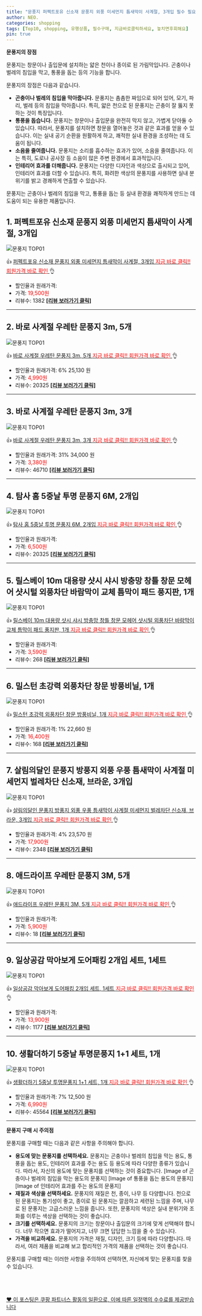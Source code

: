 ```yaml
---
title: "문풍지 퍼펙트포유 신소재 문풍지 외풍 미세먼지 틈새막이 사계절, 3개입 필수 필요 추천 제품 비교 최저 가격 비교 장점 구매가이드"
author: NEO.
categories: shopping
tags: [Top10, shopping, 유행상품, 필수구매, 지금바로클릭하세요, 놓치면후회해요]
pin: true
---
```

**문풍지의 장점**

문풍지는 창문이나 출입문에 설치하는 얇은 천이나 종이로 된 가림막입니다. 곤충이나 벌레의 침입을 막고, 통풍을 돕는 등의 기능을 합니다.

문풍지의 장점은 다음과 같습니다.

* **곤충이나 벌레의 침입을 막아줍니다.** 문풍지는 촘촘한 짜임으로 되어 있어, 모기, 파리, 벌레 등의 침입을 막아줍니다. 특히, 얇은 천으로 된 문풍지는 곤충이 잘 뚫지 못하는 것이 특징입니다.
* **통풍을 돕습니다.** 문풍지는 창문이나 출입문을 완전히 막지 않고, 가볍게 닫아둘 수 있습니다. 따라서, 문풍지를 설치하면 창문을 열어놓은 것과 같은 효과를 얻을 수 있습니다. 이는 실내 공기 순환을 원활하게 하고, 쾌적한 실내 환경을 조성하는 데 도움이 됩니다.
* **소음을 줄여줍니다.** 문풍지는 소리를 흡수하는 효과가 있어, 소음을 줄여줍니다. 이는 특히, 도로나 공사장 등 소음이 많은 주변 환경에서 효과적입니다.
* **인테리어 효과를 더해줍니다.** 문풍지는 다양한 디자인과 색상으로 출시되고 있어, 인테리어 효과를 더할 수 있습니다. 특히, 화려한 색상의 문풍지를 사용하면 실내 분위기를 밝고 경쾌하게 연출할 수 있습니다.

문풍지는 곤충이나 벌레의 침입을 막고, 통풍을 돕는 등 실내 환경을 쾌적하게 만드는 데 도움이 되는 유용한 제품입니다.

   

## 1. 퍼펙트포유 신소재 문풍지 외풍 미세먼지 틈새막이 사계절, 3개입

![문풍지 TOP01](https://thumbnail9.coupangcdn.com/thumbnails/remote/490x490ex/image/vendor_inventory/30b6/99d3053fd4807bf0523838ee7d004cbbb2a605468634669351d6aa555921.jpg)


👍 [퍼펙트포유 신소재 문풍지 외풍 미세먼지 틈새막이 사계절, 3개입 <font color=red> 지금 바로 클릭!! 회원가격 바로 확인 </font> ](https://link.coupang.com/re/AFFSDP?lptag=AF3617701&subid=GithubCoopas&pageKey=7631623774&traceid=V0-153&itemId=20256251993&vendorItemId=87344025695) 👌 


- 할인율과 원래가격: 
- 가격: <span style='color:red'>19,500원</span>
- 리뷰수: 1382  [**[리뷰 보러가기 클릭]**](https://link.coupang.com/re/AFFSDP?lptag=AF3617701&subid=GithubCoopas&pageKey=7631623774&traceid=V0-153&itemId=20256251993&vendorItemId=87344025695)

---


   

## 2. 바로 사계절 우레탄 문풍지 3m, 5개

![문풍지 TOP01](https://thumbnail9.coupangcdn.com/thumbnails/remote/490x490ex/image/retail/images/2326270185463173-cbf6564c-6014-4dde-9084-b40d1f987ee3.jpg)


👍 [바로 사계절 우레탄 문풍지 3m, 5개 <font color=red> 지금 바로 클릭!! 회원가격 바로 확인 </font> ](https://link.coupang.com/re/AFFSDP?lptag=AF3617701&subid=GithubCoopas&pageKey=24234528&traceid=V0-153&itemId=94383959&vendorItemId=3167457290) 👌 


- 할인율과 원래가격: 6%  25,130   원
- 가격: <span style='color:red'>4,990원</span>
- 리뷰수: 20325  [**[리뷰 보러가기 클릭]**](https://link.coupang.com/re/AFFSDP?lptag=AF3617701&subid=GithubCoopas&pageKey=24234528&traceid=V0-153&itemId=94383959&vendorItemId=3167457290)

---


   

## 3. 바로 사계절 우레탄 문풍지 3m, 3개

![문풍지 TOP01](https://thumbnail7.coupangcdn.com/thumbnails/remote/490x490ex/image/retail/images/2785025982576934-8693aa6b-4ef9-4e02-a41f-0f8c39a01340.jpg)


👍 [바로 사계절 우레탄 문풍지 3m, 3개 <font color=red> 지금 바로 클릭!! 회원가격 바로 확인 </font> ](https://link.coupang.com/re/AFFSDP?lptag=AF3617701&subid=GithubCoopas&pageKey=24234528&traceid=V0-153&itemId=135228851&vendorItemId=3287586288) 👌 


- 할인율과 원래가격: 31%  34,000   원
- 가격: <span style='color:red'>3,380원</span>
- 리뷰수: 46710  [**[리뷰 보러가기 클릭]**](https://link.coupang.com/re/AFFSDP?lptag=AF3617701&subid=GithubCoopas&pageKey=24234528&traceid=V0-153&itemId=135228851&vendorItemId=3287586288)

---


   

## 4. 탐사 홈 5중날 투명 문풍지 6M, 2개입

![문풍지 TOP01](https://thumbnail7.coupangcdn.com/thumbnails/remote/490x490ex/image/retail/images/331396392178632-fa218eab-ac36-4393-983e-1c7924073146.jpg)


👍 [탐사 홈 5중날 투명 문풍지 6M, 2개입 <font color=red> 지금 바로 클릭!! 회원가격 바로 확인 </font> ](https://link.coupang.com/re/AFFSDP?lptag=AF3617701&subid=GithubCoopas&pageKey=4699157334&traceid=V0-153&itemId=5915842842&vendorItemId=73213893762) 👌 


- 할인율과 원래가격: 
- 가격: <span style='color:red'>6,500원</span>
- 리뷰수: 20325  [**[리뷰 보러가기 클릭]**](https://link.coupang.com/re/AFFSDP?lptag=AF3617701&subid=GithubCoopas&pageKey=4699157334&traceid=V0-153&itemId=5915842842&vendorItemId=73213893762)

---


   

## 5. 릴스베이 10m 대용량 샷시 샤시 방충망 창틀 창문 모헤어 샷시털 외풍차단 바람막이 교체 틈막이 패드 풍지판, 1개

![문풍지 TOP01](https://thumbnail10.coupangcdn.com/thumbnails/remote/490x490ex/image/vendor_inventory/651f/b2905bc6cb16a9f48905c39a8a08b50d93293460718b6652005d552ca92e.jpg)


👍 [릴스베이 10m 대용량 샷시 샤시 방충망 창틀 창문 모헤어 샷시털 외풍차단 바람막이 교체 틈막이 패드 풍지판, 1개 <font color=red> 지금 바로 클릭!! 회원가격 바로 확인 </font> ](https://link.coupang.com/re/AFFSDP?lptag=AF3617701&subid=GithubCoopas&pageKey=6135143317&traceid=V0-153&itemId=11727017534&vendorItemId=79001093564) 👌 


- 할인율과 원래가격: 
- 가격: <span style='color:red'>3,590원</span>
- 리뷰수: 268  [**[리뷰 보러가기 클릭]**](https://link.coupang.com/re/AFFSDP?lptag=AF3617701&subid=GithubCoopas&pageKey=6135143317&traceid=V0-153&itemId=11727017534&vendorItemId=79001093564)

---


   

## 6. 밀스턴 초강력 외풍차단 창문 방풍비닐, 1개

![문풍지 TOP01](https://thumbnail9.coupangcdn.com/thumbnails/remote/490x490ex/image/vendor_inventory/7961/13d339ba6e499932811ea5224ee77969d020893761b8e95018f4ec5c9bb9.jpg)


👍 [밀스턴 초강력 외풍차단 창문 방풍비닐, 1개 <font color=red> 지금 바로 클릭!! 회원가격 바로 확인 </font> ](https://link.coupang.com/re/AFFSDP?lptag=AF3617701&subid=GithubCoopas&pageKey=6795362843&traceid=V0-153&itemId=16021948552&vendorItemId=87176827029) 👌 


- 할인율과 원래가격: 1%  22,660   원
- 가격: <span style='color:red'>16,400원</span>
- 리뷰수: 168  [**[리뷰 보러가기 클릭]**](https://link.coupang.com/re/AFFSDP?lptag=AF3617701&subid=GithubCoopas&pageKey=6795362843&traceid=V0-153&itemId=16021948552&vendorItemId=87176827029)

---


   

## 7. 살림의달인 문풍지 방풍지 외풍 우풍 틈새막이 사계절 미세먼지 벌레차단 신소재, 브라운, 3개입

![문풍지 TOP01](https://thumbnail9.coupangcdn.com/thumbnails/remote/490x490ex/image/vendor_inventory/8992/7465d0cd06332a214b77322f93dae669692741537ac7aa73b7f7b7a8bb46.jpg)


👍 [살림의달인 문풍지 방풍지 외풍 우풍 틈새막이 사계절 미세먼지 벌레차단 신소재, 브라운, 3개입 <font color=red> 지금 바로 클릭!! 회원가격 바로 확인 </font> ](https://link.coupang.com/re/AFFSDP?lptag=AF3617701&subid=GithubCoopas&pageKey=7722950411&traceid=V0-153&itemId=20731875053&vendorItemId=87802483350) 👌 


- 할인율과 원래가격: 4%  23,570   원
- 가격: <span style='color:red'>17,900원</span>
- 리뷰수: 2348  [**[리뷰 보러가기 클릭]**](https://link.coupang.com/re/AFFSDP?lptag=AF3617701&subid=GithubCoopas&pageKey=7722950411&traceid=V0-153&itemId=20731875053&vendorItemId=87802483350)

---


   

## 8. 애드라이프 우레탄 문풍지 3M, 5개

![문풍지 TOP01](https://thumbnail7.coupangcdn.com/thumbnails/remote/490x490ex/image/retail/images/4349675803438878-dca5ebcf-ecc5-41c6-8da6-a32b3e535665.jpg)


👍 [애드라이프 우레탄 문풍지 3M, 5개 <font color=red> 지금 바로 클릭!! 회원가격 바로 확인 </font> ](https://link.coupang.com/re/AFFSDP?lptag=AF3617701&subid=GithubCoopas&pageKey=5641928950&traceid=V0-153&itemId=9206665735&vendorItemId=76492389482) 👌 


- 할인율과 원래가격: 
- 가격: <span style='color:red'>5,900원</span>
- 리뷰수: 18  [**[리뷰 보러가기 클릭]**](https://link.coupang.com/re/AFFSDP?lptag=AF3617701&subid=GithubCoopas&pageKey=5641928950&traceid=V0-153&itemId=9206665735&vendorItemId=76492389482)

---


   

## 9. 일상공감 막아보게 도어패킹 2개입 세트, 1세트

![문풍지 TOP01](https://thumbnail8.coupangcdn.com/thumbnails/remote/490x490ex/image/retail/images/2023/05/16/14/8/56c51234-81b8-411f-87aa-227228047e99.jpg)


👍 [일상공감 막아보게 도어패킹 2개입 세트, 1세트 <font color=red> 지금 바로 클릭!! 회원가격 바로 확인 </font> ](https://link.coupang.com/re/AFFSDP?lptag=AF3617701&subid=GithubCoopas&pageKey=4634024164&traceid=V0-153&itemId=5756418876&vendorItemId=85982165031) 👌 


- 할인율과 원래가격: 
- 가격: <span style='color:red'>13,900원</span>
- 리뷰수: 1177  [**[리뷰 보러가기 클릭]**](https://link.coupang.com/re/AFFSDP?lptag=AF3617701&subid=GithubCoopas&pageKey=4634024164&traceid=V0-153&itemId=5756418876&vendorItemId=85982165031)

---


   

## 10. 생활더하기 5중날 투명문풍지 1+1 세트, 1개

![문풍지 TOP01](https://thumbnail8.coupangcdn.com/thumbnails/remote/490x490ex/image/retail/images/110475773265999-69cbec96-17b0-4bed-a8cf-c035f81d67f6.jpg)


👍 [생활더하기 5중날 투명문풍지 1+1 세트, 1개 <font color=red> 지금 바로 클릭!! 회원가격 바로 확인 </font> ](https://link.coupang.com/re/AFFSDP?lptag=AF3617701&subid=GithubCoopas&pageKey=3666590&traceid=V0-153&itemId=18082520&vendorItemId=3265913578) 👌 


- 할인율과 원래가격: 7%  12,500   원
- 가격: <span style='color:red'>6,990원</span>
- 리뷰수: 45564  [**[리뷰 보러가기 클릭]**](https://link.coupang.com/re/AFFSDP?lptag=AF3617701&subid=GithubCoopas&pageKey=3666590&traceid=V0-153&itemId=18082520&vendorItemId=3265913578)

---
**문풍지 구매 시 주의점**

문풍지를 구매할 때는 다음과 같은 사항을 주의해야 합니다.

* **용도에 맞는 문풍지를 선택하세요.** 문풍지는 곤충이나 벌레의 침입을 막는 용도, 통풍을 돕는 용도, 인테리어 효과를 주는 용도 등 용도에 따라 다양한 종류가 있습니다. 따라서, 자신의 용도에 맞는 문풍지를 선택하는 것이 중요합니다.
[Image of 곤충이나 벌레의 침입을 막는 용도의 문풍지]
[Image of 통풍을 돕는 용도의 문풍지]
[Image of 인테리어 효과를 주는 용도의 문풍지]
* **재질과 색상을 선택하세요.** 문풍지의 재질은 천, 종이, 나무 등 다양합니다. 천으로 된 문풍지는 통기성이 좋고, 종이로 된 문풍지는 깔끔하고 세련된 느낌을 주며, 나무로 된 문풍지는 고급스러운 느낌을 줍니다. 또한, 문풍지의 색상은 실내 분위기와 조화를 이루는 색상을 선택하는 것이 좋습니다.
* **크기를 선택하세요.** 문풍지의 크기는 창문이나 출입문의 크기에 맞게 선택해야 합니다. 너무 작으면 효과가 떨어지고, 너무 크면 답답한 느낌을 줄 수 있습니다.
* **가격을 비교하세요.** 문풍지의 가격은 재질, 디자인, 크기 등에 따라 다양합니다. 따라서, 여러 제품을 비교해 보고 합리적인 가격의 제품을 선택하는 것이 좋습니다.

문풍지를 구매할 때는 이러한 사항을 주의하여 선택하면, 자신에게 맞는 문풍지를 찾을 수 있습니다.<br><br><br><br><br> [ ❤  이 포스팅은 쿠팡 파트너스 활동의 일환으로, 이에 따른 일정액의 수수료를 제공받습니다](https://link.coupang.com/a/bcEFyh)